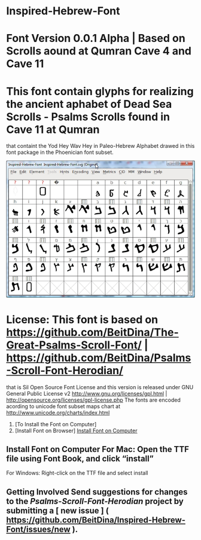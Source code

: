 # Inspired-Hebrew-Font
   
# Font Version 0.0.1 Alpha | Based on Scrolls aound at Qumran Cave 4 and Cave 11
  
# This font contain glyphs for realizing the ancient aphabet of Dead Sea Scrolls - Psalms Scrolls found in Cave 11 at Qumran
that containt the Yod Hey Wav Hey in Paleo-Hebrew Alphabet drawed in this font package in the Phoenician font subset.
  
![Sample](ScreenShouts/font_005_31122021_061617.jpg)
  
# License: This font is based on https://github.com/BeitDina/The-Great-Psalms-Scroll-Font/ | https://github.com/BeitDina/Psalms-Scroll-Font-Herodian/
that is Sil Open Source Font License and this version is released under GNU General Public License v2
http://www.gnu.org/licenses/gpl.html | http://opensource.org/licenses/gpl-license.php
The fonts are encoded acording to unicode font subset maps chart at http://www.unicode.org/charts/index.html
   
1. [To Install the Font on Computer]     
2. [Install Font on Browser]   [Install Font on Computer]( #install-font-on-computer ) 

## Install Font on Computer    For Mac: Open the TTF file using Font Book, and click “install”
 
For Windows: Right-click on the TTF file and select install 

## Getting Involved  Send suggestions for changes to the *Psalms-Scroll-Font-Herodian* project by submitting a [ new issue ] ( https://github.com/BeitDina/Inspired-Hebrew-Font/issues/new ).
